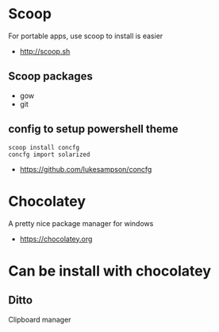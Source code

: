 # Scoop
For portable apps, use scoop to install is easier

- http://scoop.sh

## Scoop packages

- gow
- git

## config to setup powershell theme

```
scoop install concfg
concfg import solarized
```

- https://github.com/lukesampson/concfg

# Chocolatey
A pretty nice package manager for windows

- https://chocolatey.org

# Can be install with chocolatey

## Ditto
Clipboard manager

